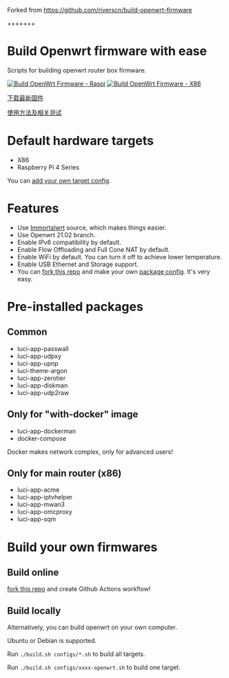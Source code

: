 Forked from https://github.com/riverscn/build-openwrt-firmware

+++++++

# Build Openwrt firmware with ease
Scripts for building openwrt router box firmware.

[![Build OpenWrt Firmware - Raspi](https://github.com/riverscn/build-openwrt-firmware/actions/workflows/BUILD_CI_raspi.yml/badge.svg)](https://github.com/riverscn/build-openwrt-firmware/actions/workflows/BUILD_CI_raspi.yml)
[![Build OpenWrt Firmware - X86](https://github.com/riverscn/build-openwrt-firmware/actions/workflows/BUILD_CI_x86.yml/badge.svg)](https://github.com/riverscn/build-openwrt-firmware/actions/workflows/BUILD_CI_x86.yml)

[下载最新固件](https://github.com/riverscn/build-openwrt-firmware/releases)

[使用方法及相关测试](https://blog.lishun.me/openwrt-mega-post)

# Default hardware targets

* X86
* Raspberry Pi 4 Series

You can [add your own target config](configs).

# Features

* Use [Immortalwrt](https://github.com/immortalwrt/immortalwrt) source, which makes things easier.
* Use Openwrt 21.02 branch.
* Enable IPv6 compatibility by default.
* Enable Flow Offloading and Full Cone NAT by default.
* Enable WiFi by default. You can turn it off to achieve lower temperature.
* Enable USB Ethernet and Storage support.
* You can [fork this repo](https://github.com/riverscn/build-openwrt-firmware/generate) and make your own [package config](configs). It's very easy.

# Pre-installed packages

## Common

* luci-app-passwall
* luci-app-udpxy
* luci-app-upnp
* luci-theme-argon
* luci-app-zerotier
* luci-app-diskman
* luci-app-udp2raw

## Only for "with-docker" image

* luci-app-dockerman
* docker-compose

Docker makes network complex, only for advanced users!

## Only for main router (x86)

* luci-app-acme
* luci-app-iptvhelper
* luci-app-mwan3
* luci-app-omcproxy
* luci-app-sqm

# Build your own firmwares

## Build online

[fork this repo](https://github.com/riverscn/build-openwrt-firmware/generate) and create Github Actions workflow!

## Build locally

Alternatively, you can build openwrt on your own computer.

Ubuntu or Debian is supported.

Run `./build.sh configs/*.sh` to build all targets.

Run `./build.sh configs/xxxx-openwrt.sh` to build one target.
